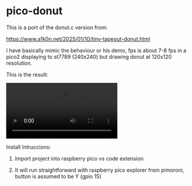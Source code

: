 # pico-donut

This is a port of the donut.c version from:

https://www.a1k0n.net/2025/01/10/tiny-tapeout-donut.html

I have basically mimic the behaviour or his demo, fps is about 7-8 fps in a pico2 displaying to st7789 (240x240) but drawing donut at 120x120 resolution.

This is the result: 

![Pico explorer with st7789 display](resources/pico-explorer.mp4)

Install Intruccions:

1. Import project into raspberry pico vs code extension

2. It will run straightforward with raspberry pico explorer from pimoroni, button is assumed to be Y (gpio 15)

